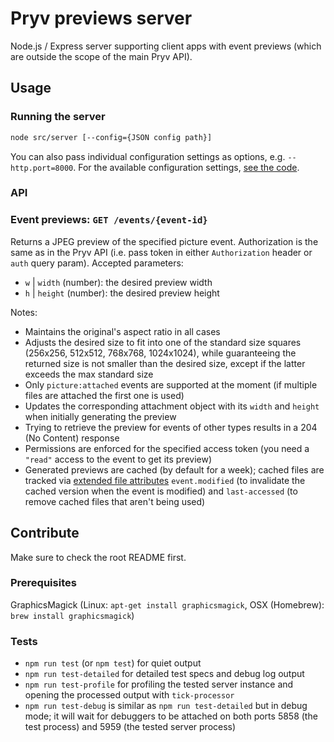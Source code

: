 # Pryv previews server

Node.js / Express server supporting client apps with event previews (which are outside the scope of the main Pryv API).


## Usage

### Running the server

```bash
node src/server [--config={JSON config path}]
```

You can also pass individual configuration settings as options, e.g. `--http.port=8000`. For the available configuration settings, [see the code](https://github.com/pryv/service-core/blob/master/components/previews-server/src/config.js).


### API

### Event previews: `GET /events/{event-id}`

Returns a JPEG preview of the specified picture event. Authorization is the same as in the Pryv API (i.e. pass token in either `Authorization` header or `auth` query param). Accepted parameters:

- `w` | `width` (number): the desired preview width
- `h` | `height` (number): the desired preview height

Notes:

- Maintains the original's aspect ratio in all cases
- Adjusts the desired size to fit into one of the standard size squares (256x256, 512x512, 768x768, 1024x1024), while guaranteeing the returned size is not smaller than the desired size, except if the latter exceeds the max standard size
- Only `picture:attached` events are supported at the moment (if multiple files are attached the first one is used)
- Updates the corresponding attachment object with its `width` and `height` when initially generating the preview
- Trying to retrieve the preview for events of other types results in a 204 (No Content) response
- Permissions are enforced for the specified access token (you need a `"read"` access to the event to get its preview)
- Generated previews are cached (by default for a week); cached files are tracked via [extended file attributes](http://en.wikipedia.org/wiki/Extended_file_attributes) `event.modified` (to invalidate the cached version when the event is modified) and `last-accessed` (to remove cached files that aren't being used)


## Contribute

Make sure to check the root README first.


### Prerequisites

GraphicsMagick (Linux: `apt-get install graphicsmagick`, OSX (Homebrew): `brew install graphicsmagick`)


### Tests

- `npm run test` (or `npm test`) for quiet output
- `npm run test-detailed` for detailed test specs and debug log output
- `npm run test-profile` for profiling the tested server instance and opening the processed output with `tick-processor`
- `npm run test-debug` is similar as `npm run test-detailed` but in debug mode; it will wait for debuggers to be attached on both ports 5858 (the test process) and 5959 (the tested server process)
